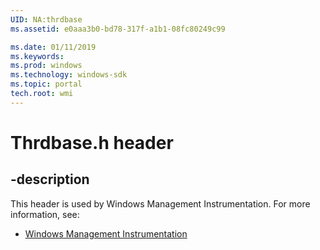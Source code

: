 ```yaml
---
UID: NA:thrdbase
ms.assetid: e0aaa3b0-bd78-317f-a1b1-08fc80249c99

ms.date: 01/11/2019
ms.keywords: 
ms.prod: windows
ms.technology: windows-sdk
ms.topic: portal
tech.root: wmi
---
```


# Thrdbase.h header


## -description


This header is used by Windows Management Instrumentation. For more information, see:

- [Windows Management Instrumentation](../_wmi/index.md)

